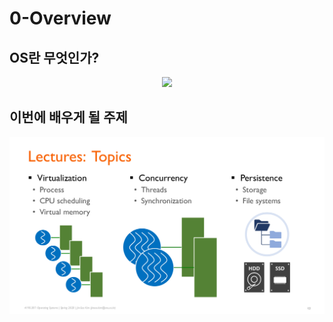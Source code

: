 # 0-Overview

## OS란 무엇인가?

<p align="center"><img src="/readme_img/0-overview-whatisanOS?.png"></p>

## 이번에 배우게 될 주제

<p align="center"><img src="/readme_img/0-overview-topic.png"></p>
